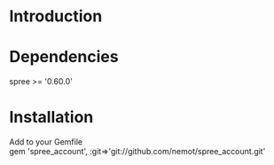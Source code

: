 Introduction
===============



Dependencies
===============
spree >= '0.60.0'


Installation
===============
Add to your Gemfile<br>
gem 'spree_account', :git=>'git://github.com/nemot/spree_account.git'

